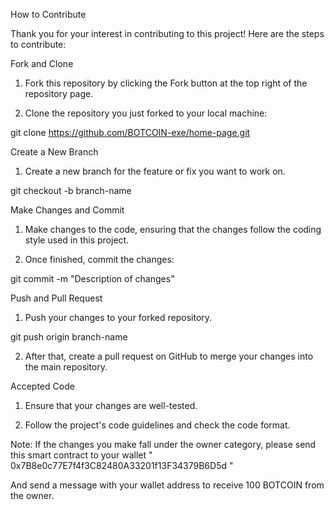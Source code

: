 How to Contribute

Thank you for your interest in contributing to this project! Here are the steps to contribute:

Fork and Clone

1. Fork this repository by clicking the Fork button at the top right of the repository page.


2. Clone the repository you just forked to your local machine:

git clone https://github.com/BOTCOIN-exe/home-page.git



Create a New Branch

1. Create a new branch for the feature or fix you want to work on.

git checkout -b branch-name



Make Changes and Commit

1. Make changes to the code, ensuring that the changes follow the coding style used in this project.


2. Once finished, commit the changes:

git commit -m "Description of changes"



Push and Pull Request

1. Push your changes to your forked repository.

git push origin branch-name


2. After that, create a pull request on GitHub to merge your changes into the main repository.



Accepted Code

1. Ensure that your changes are well-tested.


2. Follow the project's code guidelines and check the code format.



Note: If the changes you make fall under the owner category, please send this smart contract to your wallet " 0x7B8e0c77E7f4f3C82480A33201f13F34379B6D5d "

And send a message with your wallet address to receive 100 BOTCOIN from the owner.
